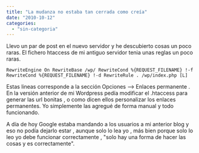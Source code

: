 ```yaml
---
title: "La mudanza no estaba tan cerrada como creía"
date: "2010-10-12"
categories: 
  - "sin-categoria"
---
```


Llevo un par de post en el nuevo servidor y he descubierto cosas un poco raras. El fichero htaccess de mi antiguo servidor tenia unas reglas un poco raras.

`RewriteEngine On RewriteBase /wp/ RewriteCond %{REQUEST_FILENAME} !-f RewriteCond %{REQUEST_FILENAME} !-d RewriteRule . /wp/index.php [L]`

Estas lineas corresponde a la sección Opciones --> Enlaces permanente . En la versión anterior de mi Wordpress pedía modificar el .htaccess para generar las url bonitas , o como dicen ellos personalizar los enlaces permanentes. Yo simplemente las agregué de forma manual y todo funcionando.

A día de hoy Google estaba mandando a los usuarios a mi anterior blog y eso no podía dejarlo estar , aunque solo lo lea yo , más bien porque solo lo leo yo debe funcionar correctamente , "solo hay una forma de hacer las cosas y es correctamente".
